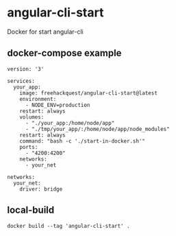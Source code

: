 # angular-cli-start
Docker for start angular-cli

## docker-compose example

```
version: '3'

services:
  your_app:
    image: freehackquest/angular-cli-start@latest
    environment:
      - NODE_ENV=production
    restart: always
    volumes:
      - "./your_app:/home/node/app"
      - "./tmp/your_app/:/home/node/app/node_modules"
    restart: always
    command: "bash -c './start-in-docker.sh'"
    ports:
      - "4200:4200"
    networks:
      - your_net

networks:
  your_net:
    driver: bridge
```

## local-build

```
docker build --tag 'angular-cli-start' .
```

